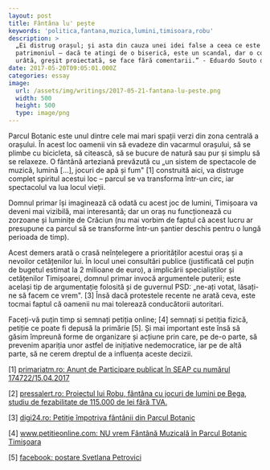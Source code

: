 ```yaml
---
layout: post
title: Fântâna lu' pește
keywords: 'politica,fantana,muzica,lumini,timisoara,robu'
description: >
  „Ei distrug orașul; și asta din cauza unei idei false a ceea ce este
  patrimoniul – dacă te atingi de o biserică, este un scandal, dar o construcție
  urâtă, greșit proiectată, se face fără comentarii.” - Eduardo Souto de Moura
date: 2017-05-20T09:05:01.000Z
categories: essay
image:
  url: /assets/img/writings/2017-05-21-fantana-lu-peste.png
  width: 500
  height: 500
  type: image/png
---
```


Parcul Botanic este unul dintre cele mai mari spații verzi din zona centrală a orașului. În acest loc oamenii vin să evadeze din vacarmul orașului, să se plimbe cu bicicleta, să citească, să se bucure de natură sau pur și simplu să se relaxeze. O fântână arteziană prevăzută cu „un sistem de spectacole de muzică, lumină [...], jocuri de apă și fum" [1] construită aici, va distruge complet spiritul acestui loc – parcul se va transforma într-un circ, iar spectacolul va lua locul vieții.

Domnul primar își imaginează că odată cu acest joc de lumini, Timișoara va deveni mai vizibilă, mai interesantă; dar un oraș nu funcționează cu zorzoane și luminițe de Crăciun (nu mai vorbim de faptul că acest lucru ar presupune ca parcul să se transforme într-un șantier deschis pentru o lungă perioada de timp).

Acest demers arată o crasă neînțelegere a priorităților acestui oraș și a nevoilor cetățenilor lui. În locul unei consultări publice (justificată cel puțin de bugetul estimat la 2 milioane de euro), a implicării specialiștilor și cetățenilor Timișoarei, domnul primar invocă argumentele puterii; este același tip de argumentație folosită și de guvernul PSD: „ne-ați votat, lăsați-ne să facem ce vrem". [3] Însă dacă protestele recente ne arată ceva, este tocmai faptul că oamenii nu mai tolerează conducătorii autoritari.

Faceți-vă puțin timp si semnați petiția online; [4] semnați si petiția fizică, petiție ce poate fi depusă la primărie [5]. Și mai important este însă să găsim împreună forme de organizare și acțiune prin care, pe de-o parte, să prevenim apariția unor astfel de inițiative nedemocratice, iar pe de altă parte, să ne cerem dreptul de a influența aceste decizii.

[1] [primariatm.ro: Anunț de Participare publicat în SEAP cu numărul 174722/15.04.2017](http://www.primariatm.ro/uploads/files/achizitii_publice_2017/Anunt_part_174722_15_04_2017.pdf)

[2] [pressalert.ro: Proiectul lui Robu, fântâna cu jocuri de lumini pe Bega, studiu de fezabilitate de 115.000 de lei fără TVA.](http://www.pressalert.ro/2016/05/proiectul-lui-robu-fantana-cu-jocuri-de-lumini-pe-bega-studiu-de-fezabilitate-de-115-000-de-lei-fara-tva-ce-controversa-exista/)

[3] [digi24.ro: Petiţie împotriva fântânii din Parcul Botanic](http://www.digi24.ro/regional/727309-727309)

[4] [www.petitieonline.com: NU vrem Fântână Muzicală în Parcul Botanic Timişoara](https://www.petitieonline.com/nu_vrem_fantan_muzical_in_parcul_botanic_timioara#form)

[5] [facebook: postare Svetlana Petrovici](https://www.facebook.com/svetlana.petrovici/posts/10211567212508871?pnref=story)

